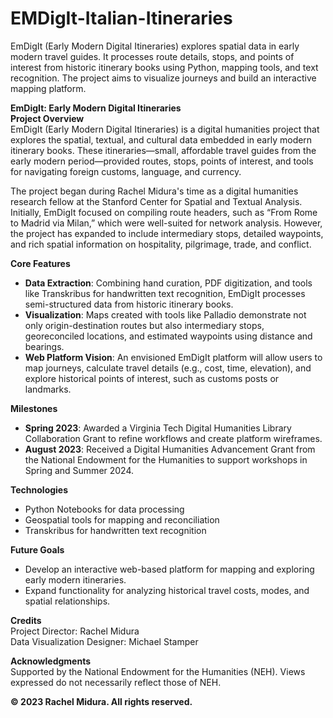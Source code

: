 # EMDigIt-Italian-Itineraries
EmDigIt (Early Modern Digital Itineraries) explores spatial data in early modern travel guides. It processes route details, stops, and points of interest from historic itinerary books using Python, mapping tools, and text recognition. The project aims to visualize journeys and build an interactive mapping platform.


**EmDigIt: Early Modern Digital Itineraries**  
**Project Overview**  
EmDigIt (Early Modern Digital Itineraries) is a digital humanities project that explores the spatial, textual, and cultural data embedded in early modern itinerary books. These itineraries—small, affordable travel guides from the early modern period—provided routes, stops, points of interest, and tools for navigating foreign customs, language, and currency.  

The project began during Rachel Midura's time as a digital humanities research fellow at the Stanford Center for Spatial and Textual Analysis. Initially, EmDigIt focused on compiling route headers, such as “From Rome to Madrid via Milan,” which were well-suited for network analysis. However, the project has expanded to include intermediary stops, detailed waypoints, and rich spatial information on hospitality, pilgrimage, trade, and conflict.  

**Core Features**  
- **Data Extraction**: Combining hand curation, PDF digitization, and tools like Transkribus for handwritten text recognition, EmDigIt processes semi-structured data from historic itinerary books.  
- **Visualization**: Maps created with tools like Palladio demonstrate not only origin-destination routes but also intermediary stops, georeconciled locations, and estimated waypoints using distance and bearings.  
- **Web Platform Vision**: An envisioned EmDigIt platform will allow users to map journeys, calculate travel details (e.g., cost, time, elevation), and explore historical points of interest, such as customs posts or landmarks.  

**Milestones**  
- **Spring 2023**: Awarded a Virginia Tech Digital Humanities Library Collaboration Grant to refine workflows and create platform wireframes.  
- **August 2023**: Received a Digital Humanities Advancement Grant from the National Endowment for the Humanities to support workshops in Spring and Summer 2024.  

**Technologies**  
- Python Notebooks for data processing  
- Geospatial tools for mapping and reconciliation  
- Transkribus for handwritten text recognition  

**Future Goals**  
- Develop an interactive web-based platform for mapping and exploring early modern itineraries.  
- Expand functionality for analyzing historical travel costs, modes, and spatial relationships.  

**Credits**  
Project Director: Rachel Midura  
Data Visualization Designer: Michael Stamper  

**Acknowledgments**  
Supported by the National Endowment for the Humanities (NEH). Views expressed do not necessarily reflect those of NEH.  

**© 2023 Rachel Midura. All rights reserved.**
